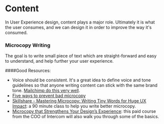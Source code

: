 # Content

In User Experience design, content plays a major role. Ultimately it is what the user consumes, and we can design it in order to improve the way it's consumed.

### Microcopy Writing

The goal is to write small piece of text which are straight-forward and easy to understand, and help further your user experience.

####Good Resources:

* Voice should be consistent. It's a great idea to define voice and tone guidelines so that anyone writing content can stick with the same brand tone. [Mailchimp do this very well](http://voiceandtone.com/).
* [Five ways to prevent bad microcopy](http://www.smashingmagazine.com/2013/06/17/five-ways-prevent-bad-microcopy/)
* [Skillshare - Mastering Microcopy: Writing Tiny Words for Huge UX Impact](http://www.skillshare.com/classes/design/Mastering-Microcopy-Writing-Tiny-Words-for-Huge-UX-Impact/1967130846): a 90 minute class to help you write better microcopy.
* [Microcopy that Strengthens Your Design’s Experience](http://aycl.uie.com/virtual_seminars/vs93_microcopy): this paid course from the COO of Intercom will also walk you through some of the basics.
